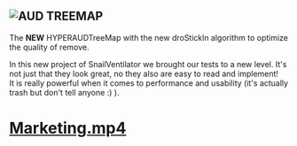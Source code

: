 ![AUD TREEMAP](https://media.discordapp.net/attachments/695001096791261294/710611081428467762/unknown.png?width=687&height=67)
---
The **NEW** HYPERAUDTreeMap with the new droStickln algorithm to optimize the quality of remove.

In this new project of SnailVentilator we brought our tests to a new level. It's not just that they look great, no they also are easy to read and implement!  
It is really powerful when it comes to performance and usability (it's actually trash but don't tell anyone :) ).

# [Marketing.mp4](https://gitlab.com/snailventilator/audtreemap/-/raw/master/marketing.mp4)